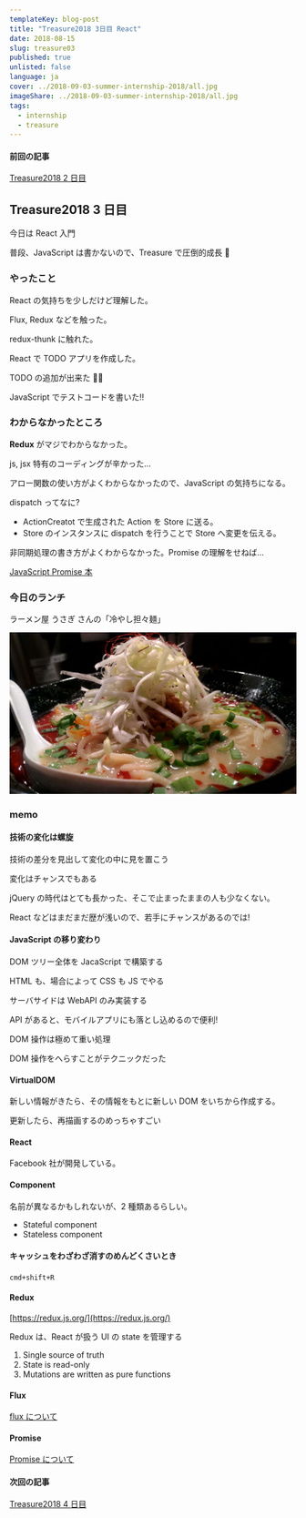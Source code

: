 ```yaml
---
templateKey: blog-post
title: "Treasure2018 3日目 React"
date: 2018-08-15
slug: treasure03
published: true
unlisted: false
language: ja
cover: ../2018-09-03-summer-internship-2018/all.jpg
imageShare: ../2018-09-03-summer-internship-2018/all.jpg
tags:
  - internship
  - treasure
---
```


#### 前回の記事

[Treasure2018 2 日目](https://yoshikawa.dev/treasure02/)

## Treasure2018 3 日目

今日は React 入門

普段、JavaScript は書かないので、Treasure で圧倒的成長 💪

### やったこと

React の気持ちを少しだけど理解した。

Flux, Redux などを触った。

redux-thunk に触れた。

React で TODO アプリを作成した。

TODO の追加が出来た 🎉🎉

JavaScript でテストコードを書いた!!

### わからなかったところ

**Redux** がマジでわからなかった。

js, jsx 特有のコーディングが辛かった…

アロー関数の使い方がよくわからなかったので、JavaScript の気持ちになる。

dispatch ってなに?

- ActionCreatot で生成された Action を Store に送る。
- Store のインスタンスに dispatch を行うことで Store へ変更を伝える。

非同期処理の書き方がよくわからなかった。Promise の理解をせねば…

[JavaScript Promise 本](https://azu.github.io/promises-book/)

### 今日のランチ

ラーメン屋 うさぎ さんの「冷やし担々麺」

![冷やし担々麺](./usagi-hiyashi.jpg)

### memo

#### 技術の変化は螺旋

技術の差分を見出して変化の中に見を置こう

変化はチャンスでもある

jQuery の時代はとても長かった、そこで止まったままの人も少なくない。

React などはまだまだ歴が浅いので、若手にチャンスがあるのでは!

#### JavaScript の移り変わり

DOM ツリー全体を JacaScript で構築する

HTML も、場合によって CSS も JS でやる

サーバサイドは WebAPI のみ実装する

API があると、モバイルアプリにも落とし込めるので便利!

DOM 操作は極めて重い処理

DOM 操作をへらすことがテクニックだった

#### VirtualDOM

新しい情報がきたら、その情報をもとに新しい DOM をいちから作成する。

更新したら、再描画するのめっちゃすごい

#### React

Facebook 社が開発している。

#### Component

名前が異なるかもしれないが、2 種類あるらしい。

- Stateful component
- Stateless component

#### キャッシュをわざわざ消すのめんどくさいとき

`cmd+shift+R`

#### Redux

[https://redux.js.org/](https://redux.js.org/)

Redux は、React が扱う UI の state を管理する

1. Single source of truth
2. State is read-only
3. Mutations are written as pure functions

#### Flux

[flux について](https://facebook.github.io/flux/docs/overview.html)

#### Promise

[Promise について](https://azu.github.io/promises-book/)

#### 次回の記事

[Treasure2018 4 日目](https://yoshikawa.dev/treasure04/)